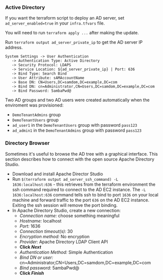 ### Active Directory

If you want the terraform script to deploy an AD server, set `ad_server_enabled=true` in your `infra.tfvars` file.

You will need to run `terraform apply ...` after making the update.  

Run `terraform output ad_server_private_ip` to get the AD server IP address.

```
System Settings -> User Authentication
   -> Authentication Type: Active Directory
   -> Security Protocol: LDAPS
   -> Service Location: ${ad_server_private_ip} | Port: 636
   -> Bind Type: Search Bind
   -> User Attribute: sAMAccountName
   -> Base DN: CN=Users,DC=samdom,DC=example,DC=com
   -> Bind DN: cn=Administrator,CN=Users,DC=samdom,DC=example,DC=com
   -> Bind Password: 5ambaPwd@
```

Two AD groups and two AD users were created automatically when the enviroment was provisioned:

- `DemoTenantAdmins` group
- `DemoTenantUsers` group
- `ad_user1` in the `DemoTenantUsers` group with password `pass123`
- `ad_admin1` in the `DemoTenantAdmins` group with password `pass123`


### Directory Browser

Sometimes it's useful to browse the AD tree with a graphical interface.  This section describes how to connect with the open source Apache Directory Studio.

- Download and install Apache Director Studio
- Run `$(terraform output ad_server_ssh_command) -L 1636:localhost:636` - this retrieves from the terraform environment the ssh command required to connect to the AD EC2 instance.  The `-L 1636:localhost:636` command tells ssh to bind to port `1636` on your local machine and forward traffic to the port `636` on the AD EC2 instance.  Exiting the ssh session will remove the port binding.
- In Apache Directory Studio, create a new connection:
  - *Connection name:* choose something meaningful
  - *Hostname:* localhost
  - *Port:* 1636
  - *Connection timeout(s):* 30
  - *Encryption method:* No encryption
  - *Provider:* Apache Directory LDAP Client API
  - **Click *Next***
  - *Authentication Method:* Simple Authentication
  - *Bind DN or user:* cn=Administrator,CN=Users,DC=samdom,DC=example,DC=com
  - *Bind password:* 5ambaPwd@
  - **Click *Finish***
